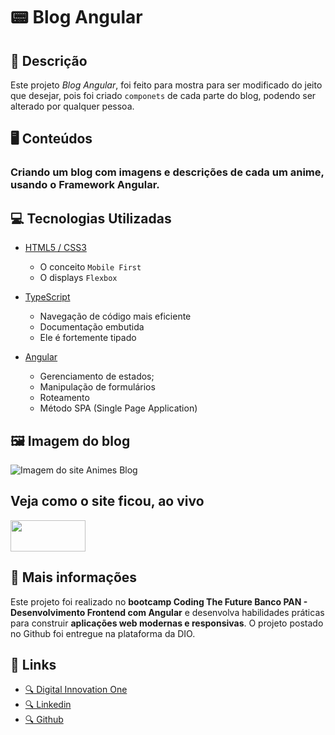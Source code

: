 # 📟 Blog Angular

## 📃 Descrição

Este projeto _Blog Angular_, foi feito para mostra para ser modificado do jeito que desejar, pois foi criado `componets` de cada parte do blog, podendo ser alterado por qualquer pessoa.

## 🖥️ Conteúdos

### Criando um blog com imagens e descrições de cada um anime, usando o **Framework Angular**.

## 💻 Tecnologias Utilizadas

- [HTML5 / CSS3](https://developer.mozilla.org/pt-BR/docs/Web/HTML)

  - O conceito `Mobile First`
  - O displays `Flexbox`

- [TypeScript](https://www.typescriptlang.org/)

  - Navegação de código mais eficiente
  - Documentação embutida
  - Ele é fortemente tipado

- [Angular](https://angular.io/)

  - Gerenciamento de estados;
  - Manipulação de formulários
  - Roteamento
  - Método SPA (Single Page Application)

## 🖼️ Imagem do blog

![Imagem do site Animes Blog](../blog-angular/docs/animacaoBlog.gif)

## Veja como o site ficou, ao vivo

[<img width='120' height='50' src="../blog-angular/docs/Botão-clique-aqui.png">](https://jeffersonsena7.github.io/blog-angular/ "Visitar o site Animes Blog")

## 📌 Mais informações

Este projeto foi realizado no **bootcamp Coding The Future Banco PAN - Desenvolvimento Frontend com Angular** e desenvolva habilidades práticas para construir **aplicações web modernas e responsivas**. O projeto postado no Github foi entregue na plataforma da DIO.

## 🔗 Links

- [🔍 Digital Innovation One](https://www.dio.me/)
- [🔍 Linkedin](https://www.linkedin.com/in/jefferson-sena-0b347a232/)
- [🔍 Github](https://github.com/jeffersonsena7)
